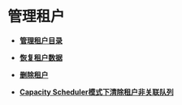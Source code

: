 # 管理租户<a name="admin_guide_000121"></a>

-   **[管理租户目录](管理租户目录-91.md)**  

-   **[恢复租户数据](恢复租户数据-92.md)**  

-   **[删除租户](删除租户-93.md)**  

-   **[Capacity Scheduler模式下清除租户非关联队列](Capacity-Scheduler模式下清除租户非关联队列.md)**  



